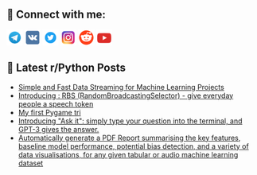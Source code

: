 ## 🔎 Connect with me:
[<img src="https://github.com/bullbesh/bullbesh/blob/main/images/Telegram.png" width="32" height="32" />](https://t.me/bullbesh)
[<img src="https://github.com/bullbesh/bullbesh/blob/main/images/VK.png" width="32" height="32" />](https://vk.com/bullbesh)
[<img src="https://github.com/bullbesh/bullbesh/blob/main/images/Twitter.png" width="32" height="32" />](https://twitter.com/bullbesh1)
[<img src="https://github.com/bullbesh/bullbesh/blob/main/images/Instagram.png" width="32" height="32" />](https://www.instagram.com/bullbesh)
[<img src="https://github.com/bullbesh/bullbesh/blob/main/images/Reddit.png" width="32" height="32" />](https://www.reddit.com/user/bullbesh)
[<img src="https://github.com/bullbesh/bullbesh/blob/main/images/YouTube.png" width="32" height="32" />](https://www.youtube.com/channel/UCtfjRs6uzgq5mfm8S06WTcg)

## 📕 Latest r/Python Posts
<!-- BLOG-POST-LIST:START -->
- [Simple and Fast Data Streaming for Machine Learning Projects](https://www.reddit.com/r/Python/comments/yl9fuc/simple_and_fast_data_streaming_for_machine/)
- [Introducing : RBS &lpar;RandomBroadcastingSelector&rpar; - give everyday people a speech token](https://www.reddit.com/r/Python/comments/yl9c03/introducing_rbs_randombroadcastingselector_give/)
- [My first Pygame tri](https://www.reddit.com/r/Python/comments/yl8tww/my_first_pygame_tri/)
- [Introducing &quot;Ask it&quot;: simply type your question into the terminal, and GPT-3 gives the answer.](https://www.reddit.com/r/Python/comments/yl78uo/introducing_ask_it_simply_type_your_question_into/)
- [Automatically generate a PDF Report summarising the key features, baseline model performance, potential bias detection, and a variety of data visualisations, for any given tabular or audio machine learning dataset](https://www.reddit.com/r/Python/comments/yl6yqh/automatically_generate_a_pdf_report_summarising/)
<!-- BLOG-POST-LIST:END -->

